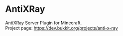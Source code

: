 # AntiXRay

AntiXRay Server Plugin for Minecraft.  
Project page: https://dev.bukkit.org/projects/anti-x-ray

